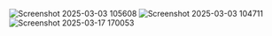 ![Screenshot 2025-03-03 105608](https://github.com/user-attachments/assets/1778cedc-4513-4f31-a814-a1324f57e4fc)
![Screenshot 2025-03-03 104711](https://github.com/user-attachments/assets/bad5c226-d18a-4ed4-9a2b-9f4aa03fa3d9)
![Screenshot 2025-03-17 170053](https://github.com/user-attachments/assets/b298580e-356b-4344-85c7-58a3508b4963)

